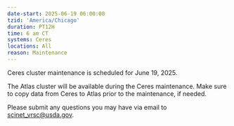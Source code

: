 ```yaml
---
date-start: 2025-06-19 06:00:00
tzid: 'America/Chicago'
duration: PT12H
time: 6 am CT
systems: Ceres
locations: All
reason: Maintenance
---
```


Ceres cluster maintenance is scheduled for June 19, 2025.

The Atlas cluster will be available during the Ceres maintenance. Make sure to copy data from Ceres to Atlas prior to the maintenance, if needed.

Please submit any questions you may have via email to [scinet_vrsc@usda.gov](scinet_vrsc@usda.gov).